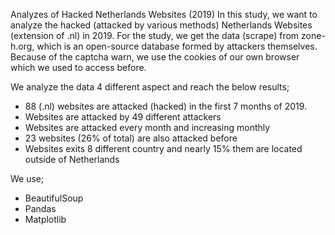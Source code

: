 Analyzes of Hacked Netherlands Websites (2019)
In this study, we want to analyze the hacked (attacked by various methods) Netherlands Websites (extension of .nl) in 2019. For the study, we get the data (scrape) from zone-h.org, which is an open-source database formed by attackers themselves. Because of the captcha warn, we use the cookies of our own browser which we used to access before.

We analyze the data 4 different aspect and reach the below results;

- 88 (.nl) websites are attacked (hacked) in the first 7 months of 2019.
- Websites are attacked by 49 different attackers
- Websites are attacked every month and increasing monthly
- 23 websites (26% of total) are also attacked before
- Websites exits 8 different country and nearly 15% them are located outside of Netherlands

We use;
- BeautifulSoup
- Pandas
- Matplotlib
